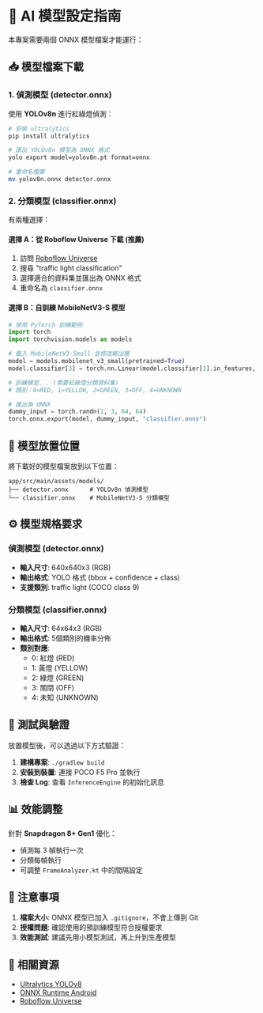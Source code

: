 # 🧠 AI 模型設定指南

本專案需要兩個 ONNX 模型檔案才能運行：

## 📥 模型檔案下載

### 1. 偵測模型 (detector.onnx)
使用 **YOLOv8n** 進行紅綠燈偵測：

```bash
# 安裝 ultralytics
pip install ultralytics

# 匯出 YOLOv8n 模型為 ONNX 格式
yolo export model=yolov8n.pt format=onnx

# 重命名檔案
mv yolov8n.onnx detector.onnx
```

### 2. 分類模型 (classifier.onnx)  
有兩種選擇：

#### 選擇 A：從 Roboflow Universe 下載 (推薦)
1. 訪問 [Roboflow Universe](https://universe.roboflow.com/)
2. 搜尋 "traffic light classification" 
3. 選擇適合的資料集並匯出為 ONNX 格式
4. 重命名為 `classifier.onnx`

#### 選擇 B：自訓練 MobileNetV3-S 模型
```python
# 使用 PyTorch 訓練範例
import torch
import torchvision.models as models

# 載入 MobileNetV3-Small 並修改輸出層
model = models.mobilenet_v3_small(pretrained=True)
model.classifier[3] = torch.nn.Linear(model.classifier[3].in_features, 5)

# 訓練模型... (需要紅綠燈分類資料集)
# 類別：0=RED, 1=YELLOW, 2=GREEN, 3=OFF, 4=UNKNOWN

# 匯出為 ONNX
dummy_input = torch.randn(1, 3, 64, 64)
torch.onnx.export(model, dummy_input, "classifier.onnx")
```

## 📂 模型放置位置

將下載好的模型檔案放到以下位置：

```
app/src/main/assets/models/
├── detector.onnx      # YOLOv8n 偵測模型
└── classifier.onnx    # MobileNetV3-S 分類模型
```

## ⚙️ 模型規格要求

### 偵測模型 (detector.onnx)
- **輸入尺寸**: 640x640x3 (RGB)
- **輸出格式**: YOLO 格式 (bbox + confidence + class)
- **支援類別**: traffic light (COCO class 9)

### 分類模型 (classifier.onnx)  
- **輸入尺寸**: 64x64x3 (RGB)
- **輸出格式**: 5個類別的機率分佈
- **類別對應**:
  - 0: 紅燈 (RED)
  - 1: 黃燈 (YELLOW) 
  - 2: 綠燈 (GREEN)
  - 3: 關閉 (OFF)
  - 4: 未知 (UNKNOWN)

## 🔧 測試與驗證

放置模型後，可以透過以下方式驗證：

1. **建構專案**: `./gradlew build`
2. **安裝到裝置**: 連接 POCO F5 Pro 並執行
3. **檢查 Log**: 查看 `InferenceEngine` 的初始化訊息

## 📊 效能調整

針對 **Snapdragon 8+ Gen1** 優化：

- 偵測每 3 幀執行一次
- 分類每幀執行  
- 可調整 `FrameAnalyzer.kt` 中的間隔設定

## 🚨 注意事項

1. **檔案大小**: ONNX 模型已加入 `.gitignore`，不會上傳到 Git
2. **授權問題**: 確認使用的預訓練模型符合授權要求
3. **效能測試**: 建議先用小模型測試，再上升到生產模型

## 🔗 相關資源

- [Ultralytics YOLOv8](https://github.com/ultralytics/ultralytics)
- [ONNX Runtime Android](https://onnxruntime.ai/docs/get-started/with-android.html)
- [Roboflow Universe](https://universe.roboflow.com/)